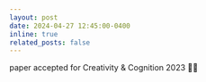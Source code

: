 ```yaml
---
layout: post
date: 2024-04-27 12:45:00-0400
inline: true
related_posts: false
---
```


paper accepted for Creativity & Cognition 2023 👍🏻 
